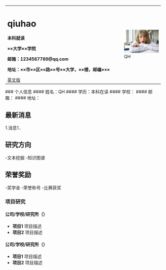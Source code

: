 
<table border="0">
  <tr>
    <td width="75%">
      <h1>qiuhao</h1>
      <p><b>本科就读</b></p>
      <p><b>××大学××学院</b></p>
      <p><b>邮箱：1234567789@qq.com</b></p>
      <p><b>地址：××市××区××路××号××大学，××楼，邮编×××</b></p>
          <a href="index-en.html">英文版</a>
    </td>
    <td width="25%">
      <img src="574e9258d109b3de00752f42c0bf6c81810a4cd6.jpg" width="100%">     QH
    </td>
  </tr>
</table>
### 个人信息
#### 姓名：QH
#### 学历：本科在读
#### 学校：
#### 邮箱：
#### 地址：

## 最新消息
1.消息1..

## 研究方向
-文本挖掘
-知识图谱

## 荣誉奖励
-奖学金
-荣誉称号
-比赛获奖

### 项目研究
#### 公司/学校/研究所（）
-  **项目1**
项目描述
- **项目2**
项目描述
#### 公司/学校/研究所（）
-  **项目1**
项目描述
- **项目2**
项目描述

